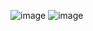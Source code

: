![image](https://github.com/Sujalsinh12345/to-do-task/assets/91388825/c82c10bb-0bdc-44e5-8559-018fdbb50343)
![image](https://github.com/Sujalsinh12345/to-do-task/assets/91388825/c5d2dba0-1774-47aa-b480-2358f13181e0)
